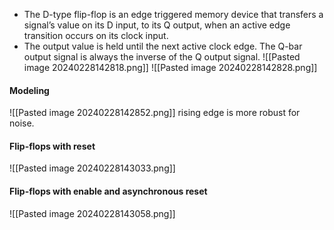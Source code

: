 * The D-type flip-flop is an edge triggered memory device that transfers a signal’s value on its D input, to its Q output, when an active edge transition occurs on its clock input.
* The output value is held until the next active clock edge. The Q-bar output signal is always the inverse of the Q output signal.
![[Pasted image 20240228142818.png]]
![[Pasted image 20240228142828.png]]

#### Modeling
![[Pasted image 20240228142852.png]]
rising edge is more robust for noise.

#### Flip-flops with reset
![[Pasted image 20240228143033.png]]

#### Flip-flops with enable and asynchronous reset
![[Pasted image 20240228143058.png]]
